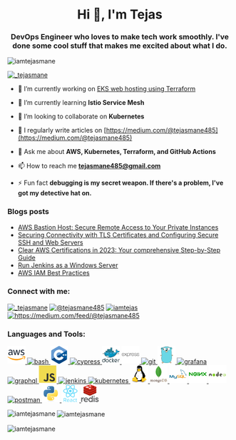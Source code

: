 <h1 align="center">Hi 👋, I'm Tejas</h1>
<h3 align="center">DevOps Engineer who loves to make tech work smoothly. I've done some cool stuff that makes me excited about what I do.</h3>

<p align="left"> <img src="https://komarev.com/ghpvc/?username=iamtejasmane&label=Profile%20views&color=0e75b6&style=flat" alt="iamtejasmane" /> </p>

<p align="left"> <a href="https://twitter.com/_tejasmane" target="blank"><img src="https://img.shields.io/twitter/follow/_tejasmane?logo=twitter&style=for-the-badge" alt="_tejasmane" /></a> </p>

- 🔭 I’m currently working on [EKS web hosting using Terraform](https://platform9.com/)

- 🌱 I’m currently learning **Istio Service Mesh**

- 👯 I’m looking to collaborate on **Kubernetes**

- 📝 I regularly write articles on [https://medium.com/@tejasmane485](https://medium.com/@tejasmane485)

- 💬 Ask me about **AWS, Kubernetes, Terraform, and GitHub Actions**

- 📫 How to reach me **tejasmane485@gmail.com**

- ⚡ Fun fact **debugging is my secret weapon. If there's a problem, I've got my detective hat on.**

### Blogs posts
<!-- BLOG-POST-LIST:START -->
- [AWS Bastion Host: Secure Remote Access to Your Private Instances](https://medium.com/@tejasmane485/aws-bastion-host-secure-remote-access-to-your-private-instances-7012a5a74fb3?source=rss-cc9ef120f3a4------2)
- [Securing Connectivity with TLS Certificates and Configuring Secure SSH and Web Servers](https://medium.com/@tejasmane485/securing-connectivity-with-tls-certificates-and-configuring-secure-ssh-and-web-servers-b3bee617a247?source=rss-cc9ef120f3a4------2)
- [Clear AWS Certifications in 2023: Your comprehensive Step-by-Step Guide](https://medium.com/@tejasmane485/clear-aws-certifications-in-2023-your-comprehensive-step-by-step-guide-be66ea3d6884?source=rss-cc9ef120f3a4------2)
- [Run Jenkins as a Windows Server](https://medium.com/@tejasmane485/run-jenkins-as-a-windows-server-dc3e564266bf?source=rss-cc9ef120f3a4------2)
- [AWS IAM Best Practices](https://medium.com/@tejasmane485/aws-iam-best-practices-f0a554daf69a?source=rss-cc9ef120f3a4------2)
<!-- BLOG-POST-LIST:END -->

<h3 align="left">Connect with me:</h3>
<p align="left">
<a href="https://twitter.com/_tejasmane" target="blank"><img align="center" src="https://raw.githubusercontent.com/rahuldkjain/github-profile-readme-generator/master/src/images/icons/Social/twitter.svg" alt="_tejasmane" height="30" width="40" /></a>
<a href="https://medium.com/@tejasmane485" target="blank"><img align="center" src="https://raw.githubusercontent.com/rahuldkjain/github-profile-readme-generator/master/src/images/icons/Social/medium.svg" alt="@tejasmane485" height="30" width="40" /></a>
<a href="https://www.leetcode.com/iamtejas" target="blank"><img align="center" src="https://raw.githubusercontent.com/rahuldkjain/github-profile-readme-generator/master/src/images/icons/Social/leet-code.svg" alt="iamtejas" height="30" width="40" /></a>
<a href="/https://medium.com/feed/@tejasmane485" target="blank"><img align="center" src="https://raw.githubusercontent.com/rahuldkjain/github-profile-readme-generator/master/src/images/icons/Social/rss.svg" alt="https://medium.com/feed/@tejasmane485" height="30" width="40" /></a>
</p>

<h3 align="left">Languages and Tools:</h3>
<p align="left"> <a href="https://aws.amazon.com" target="_blank" rel="noreferrer"> <img src="https://raw.githubusercontent.com/devicons/devicon/master/icons/amazonwebservices/amazonwebservices-original-wordmark.svg" alt="aws" width="40" height="40"/> </a> <a href="https://www.gnu.org/software/bash/" target="_blank" rel="noreferrer"> <img src="https://www.vectorlogo.zone/logos/gnu_bash/gnu_bash-icon.svg" alt="bash" width="40" height="40"/> </a> <a href="https://www.w3schools.com/cpp/" target="_blank" rel="noreferrer"> <img src="https://raw.githubusercontent.com/devicons/devicon/master/icons/cplusplus/cplusplus-original.svg" alt="cplusplus" width="40" height="40"/> </a> <a href="https://www.cypress.io" target="_blank" rel="noreferrer"> <img src="https://raw.githubusercontent.com/simple-icons/simple-icons/6e46ec1fc23b60c8fd0d2f2ff46db82e16dbd75f/icons/cypress.svg" alt="cypress" width="40" height="40"/> </a> <a href="https://www.docker.com/" target="_blank" rel="noreferrer"> <img src="https://raw.githubusercontent.com/devicons/devicon/master/icons/docker/docker-original-wordmark.svg" alt="docker" width="40" height="40"/> </a> <a href="https://expressjs.com" target="_blank" rel="noreferrer"> <img src="https://raw.githubusercontent.com/devicons/devicon/master/icons/express/express-original-wordmark.svg" alt="express" width="40" height="40"/> </a> <a href="https://git-scm.com/" target="_blank" rel="noreferrer"> <img src="https://www.vectorlogo.zone/logos/git-scm/git-scm-icon.svg" alt="git" width="40" height="40"/> </a> <a href="https://golang.org" target="_blank" rel="noreferrer"> <img src="https://raw.githubusercontent.com/devicons/devicon/master/icons/go/go-original.svg" alt="go" width="40" height="40"/> </a> <a href="https://grafana.com" target="_blank" rel="noreferrer"> <img src="https://www.vectorlogo.zone/logos/grafana/grafana-icon.svg" alt="grafana" width="40" height="40"/> </a> <a href="https://graphql.org" target="_blank" rel="noreferrer"> <img src="https://www.vectorlogo.zone/logos/graphql/graphql-icon.svg" alt="graphql" width="40" height="40"/> </a> <a href="https://developer.mozilla.org/en-US/docs/Web/JavaScript" target="_blank" rel="noreferrer"> <img src="https://raw.githubusercontent.com/devicons/devicon/master/icons/javascript/javascript-original.svg" alt="javascript" width="40" height="40"/> </a> <a href="https://www.jenkins.io" target="_blank" rel="noreferrer"> <img src="https://www.vectorlogo.zone/logos/jenkins/jenkins-icon.svg" alt="jenkins" width="40" height="40"/> </a> <a href="https://kubernetes.io" target="_blank" rel="noreferrer"> <img src="https://www.vectorlogo.zone/logos/kubernetes/kubernetes-icon.svg" alt="kubernetes" width="40" height="40"/> </a> <a href="https://www.linux.org/" target="_blank" rel="noreferrer"> <img src="https://raw.githubusercontent.com/devicons/devicon/master/icons/linux/linux-original.svg" alt="linux" width="40" height="40"/> </a> <a href="https://www.mongodb.com/" target="_blank" rel="noreferrer"> <img src="https://raw.githubusercontent.com/devicons/devicon/master/icons/mongodb/mongodb-original-wordmark.svg" alt="mongodb" width="40" height="40"/> </a> <a href="https://www.mysql.com/" target="_blank" rel="noreferrer"> <img src="https://raw.githubusercontent.com/devicons/devicon/master/icons/mysql/mysql-original-wordmark.svg" alt="mysql" width="40" height="40"/> </a> <a href="https://www.nginx.com" target="_blank" rel="noreferrer"> <img src="https://raw.githubusercontent.com/devicons/devicon/master/icons/nginx/nginx-original.svg" alt="nginx" width="40" height="40"/> </a> <a href="https://nodejs.org" target="_blank" rel="noreferrer"> <img src="https://raw.githubusercontent.com/devicons/devicon/master/icons/nodejs/nodejs-original-wordmark.svg" alt="nodejs" width="40" height="40"/> </a> <a href="https://postman.com" target="_blank" rel="noreferrer"> <img src="https://www.vectorlogo.zone/logos/getpostman/getpostman-icon.svg" alt="postman" width="40" height="40"/> </a> <a href="https://www.python.org" target="_blank" rel="noreferrer"> <img src="https://raw.githubusercontent.com/devicons/devicon/master/icons/python/python-original.svg" alt="python" width="40" height="40"/> </a> <a href="https://reactjs.org/" target="_blank" rel="noreferrer"> <img src="https://raw.githubusercontent.com/devicons/devicon/master/icons/react/react-original-wordmark.svg" alt="react" width="40" height="40"/> </a> <a href="https://redis.io" target="_blank" rel="noreferrer"> <img src="https://raw.githubusercontent.com/devicons/devicon/master/icons/redis/redis-original-wordmark.svg" alt="redis" width="40" height="40"/> </a> </p>

<p><img align="left" src="https://github-readme-stats.vercel.app/api/top-langs?username=iamtejasmane&show_icons=true&locale=en&layout=compact" alt="iamtejasmane" /></p>

<p>&nbsp;<img align="center" src="https://github-readme-stats.vercel.app/api?username=iamtejasmane&show_icons=true&locale=en" alt="iamtejasmane" /></p>

<p><img align="center" src="https://github-readme-streak-stats.herokuapp.com/?user=iamtejasmane&" alt="iamtejasmane" /></p>
